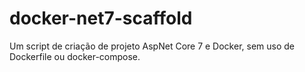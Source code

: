 # docker-net7-scaffold
Um script de criação de projeto AspNet Core 7 e Docker, sem uso de Dockerfile ou docker-compose.
